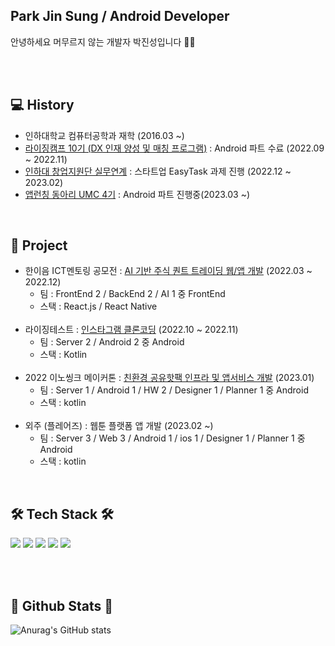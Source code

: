 
<h2>Park Jin Sung / Android Developer </h2>
안녕하세요 머무르지 않는 개발자 박진성입니다 🏃‍♂️

</br></br>

<h2><b>💻 History </b></h2>

- 인하대학교 컴퓨터공학과 재학 (2016.03 ~) 
- <a href="https://risingcamp.com/">라이징캠프 10기 (DX 인재 양성 및 매칭 프로그램)</a> : Android 파트 수료 (2022.09 ~ 2022.11)
- <a href="https://startup.inha.ac.kr/index.htm">인하대 창업지원단 실무연계</a> : 스타트업 EasyTask 과제 진행 (2022.12 ~ 2023.02)
- <a href="https://www.makeus.in/umc">앱런칭 동아리 UMC 4기</a> : Android 파트 진행중(2023.03 ~)

</br>

<h2><b>📒 Project </b></h2>

- 한이음 ICT멘토링 공모전 :  <a href="https://github.com/plashdof/stockProject_React_Native">AI 기반 주식 퀀트 트레이딩 웹/앱 개발</a> (2022.03 ~ 2022.12)
  - 팀 : FrontEnd 2 / BackEnd 2 / AI 1 중 FrontEnd
  - 스택 : React.js / React Native
  </br>
- 라이징테스트 : <a href="https://github.com/plashdof/Instaclone_kotlin">인스타그램 클론코딩</a> (2022.10 ~ 2022.11)
  - 팀 : Server 2 / Android 2 중 Android
  - 스택 : Kotlin 
  </br>
- 2022 이노씽크 메이커톤 : <a href="https://github.com/plashdof/Chargeheat_kotlin">친환경 공유핫팩 인프라 및 앱서비스 개발</a> (2023.01)
  - 팀 : Server 1 / Android 1 / HW 2 / Designer 1 / Planner 1  중 Android
  - 스택 : kotlin 
  </br>
- 외주 (플레어즈) : 웹툰 플랫폼 앱 개발 (2023.02 ~)
  - 팀 : Server 3 / Web 3 / Android 1 / ios 1 / Designer 1 / Planner 1 중 Android
  - 스택 : kotlin 

</br>

<h2><b>🛠 Tech Stack 🛠</b></h2>

<img src="https://img.shields.io/badge/Android-green?style=flat-square&logo=Android&logoColor=white"/></a>
<img src="https://img.shields.io/badge/Kotlin-F48E00?style=flat-square&logo=Kotlin&logoColor=white"/></a>
<img src="https://img.shields.io/badge/Python-blue?style=flat-square&logo=Python&logoColor=white"/></a>
<img src="https://img.shields.io/badge/c++-00599C?style=flat-square&logo=c%2B%2B&logoColor=white"/></a>
<img src="https://img.shields.io/badge/git-F05032?style=flat-square&logo=git&logoColor=white"/></a>


</br></br>

<h2><b>🎇 Github Stats 🎇</b></h2>

![Anurag's GitHub stats](https://github-readme-stats.vercel.app/api?username=plashdof&show_icons=true&theme=merko)


</br></br>
